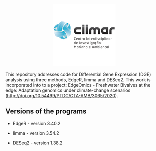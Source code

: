 <div style="text-align:center;">
    <img src="CIIMAR_logo.png" alt="Imagem 2" width="200">
</div>

This repository addresses code for Differential Gene Expression (DGE) analysis using three methods, EdgeR, limma and DESeq2. This work is incorporated into to a project: EdgeOmics - Freshwater Bivalves at the edge: Adaptation genomics under climate-change scenarios (http://doi.org/10.54499/PTDC/CTA-AMB/3065/2020).

## Versions of the programs

- EdgeR - version 3.40.2

- limma - version 3.54.2

- DESeq2 - version 1.38.2
